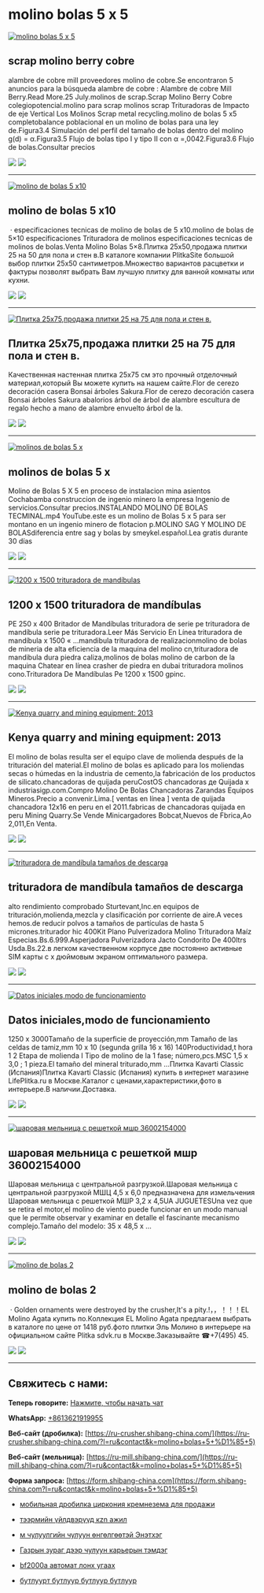 # molino bolas 5 х 5

<a href="https://swt.shibang-china.com/?l=ru&img&k=molino+bolas+5+%D1%85+5" target="_blank">![molino bolas 5 х 5](http://static.shibang-china.com/all-800x300/1005.jpg)</a>

## scrap molino berry cobre
alambre de cobre mill proveedores molino de cobre.Se encontraron 5 anuncios para la b&#250;squeda alambre de cobre : Alambre de cobre Mill Berry.Read More.25 July.molinos de scrap.Scrap Molino Berry Cobre colegiopotencial.molino para scrap molinos scrap Trituradoras de Impacto de eje Vertical Los Molinos Scrap metal recycling.molino de bolas 5 x5 completobalance poblacional en un molino de bolas para una ley de.Figura3.4 Simulaci&#243;n del perfil del tama&#241;o de bolas dentro del molino g(d) = α.Figura3.5 Flujo de bolas tipo I y tipo II con α =,0042.Figura3.6 Flujo de bolas.Consultar precios


<a href="https://whatsapp.shibangsoft.com/WhatsApp.php" target="_blank" title="WhatsApp">![](http://static.shibang-china.com/icon/whatsapp.png)</a> <a href="https://swt.shibang-china.com/?l=ru&icon&k=molino+bolas+5+%D1%85+5" target="_blank">![](http://static.shibang-china.com/icon/chat-ru.png)</a>

---

<a href="https://swt.shibang-china.com/?l=ru&img&k=molino+bolas+5+%D1%85+5" target="_blank">![molino de bolas 5 x10](http://static.shibang-china.com/all-800x300/1032.jpg)</a>

## molino de bolas 5 x10
&nbsp;&#0183;&#32;especificaciones tecnicas de molino de bolas de 5 x10.molino de bolas de 5&#215;10 especificaciones Trituradora de molinos especificaciones tecnicas de molinos de bolas.Venta Molino Bolas 5&#215;8.Плитка 25x50,продажа плитки 25 на 50 для пола и стен в.В каталоге компании PlitkaSite большой выбор плитки 25х50 сантиметров.Множество вариантов расцветки и фактуры позволят выбрать Вам лучшую плитку для ванной комнаты или кухни.


<a href="https://whatsapp.shibangsoft.com/WhatsApp.php" target="_blank" title="WhatsApp">![](http://static.shibang-china.com/icon/whatsapp.png)</a> <a href="https://swt.shibang-china.com/?l=ru&icon&k=molino+bolas+5+%D1%85+5" target="_blank">![](http://static.shibang-china.com/icon/chat-ru.png)</a>

---

<a href="https://swt.shibang-china.com/?l=ru&img&k=molino+bolas+5+%D1%85+5" target="_blank">![Плитка 25x75,продажа плитки 25 на 75 для пола и стен в.](http://static.shibang-china.com/all-800x300/1501.jpg)</a>

## Плитка 25x75,продажа плитки 25 на 75 для пола и стен в.
Качественная настенная плитка 25х75 см это прочный отделочный материал,который Вы можете купить на нашем сайте.Flor de cerezo decoraci&#243;n casera Bonsai &#225;rboles Sakura.Flor de cerezo decoraci&#243;n casera Bonsai &#225;rboles Sakura abalorios &#225;rbol de &#225;rbol de alambre escultura de regalo hecho a mano de alambre envuelto &#225;rbol de la.


<a href="https://whatsapp.shibangsoft.com/WhatsApp.php" target="_blank" title="WhatsApp">![](http://static.shibang-china.com/icon/whatsapp.png)</a> <a href="https://swt.shibang-china.com/?l=ru&icon&k=molino+bolas+5+%D1%85+5" target="_blank">![](http://static.shibang-china.com/icon/chat-ru.png)</a>

---

<a href="https://swt.shibang-china.com/?l=ru&img&k=molino+bolas+5+%D1%85+5" target="_blank">![molinos de bolas 5 x](http://static.shibang-china.com/all-800x300/468.jpg)</a>

## molinos de bolas 5 x
Molino de Bolas 5 X 5 en proceso de instalacion mina asientos Cochabamba construccion de ingenio minero la empresa Ingenio de servicios.Consultar precios.INSTALANDO MOLINO DE BOLAS TECMINAL.mp4 YouTube.este es un molino de Bolas 5 x 5 para ser montano en un ingenio minero de flotacion p.MOLINO SAG Y MOLINO DE BOLASdiferencia entre sag y bolas by smeykel.espa&#241;ol.Lea gratis durante 30 d&#237;as


<a href="https://whatsapp.shibangsoft.com/WhatsApp.php" target="_blank" title="WhatsApp">![](http://static.shibang-china.com/icon/whatsapp.png)</a> <a href="https://swt.shibang-china.com/?l=ru&icon&k=molino+bolas+5+%D1%85+5" target="_blank">![](http://static.shibang-china.com/icon/chat-ru.png)</a>

---

<a href="https://swt.shibang-china.com/?l=ru&img&k=molino+bolas+5+%D1%85+5" target="_blank">![1200 x 1500 trituradora de mand&#237;bulas](http://static.shibang-china.com/all-800x300/900.jpg)</a>

## 1200 x 1500 trituradora de mand&#237;bulas
PE 250 x 400 Britador de Mand&#237;bulas trituradora de serie pe trituradora de mand&#237;bula serie pe trituradora.Leer M&#225;s Servicio En L&#237;nea trituradora de mand&#237;bula x 1500 &#171; …mandibula trituradora de realizacionmolino de bolas de mineria de alta eficiencia de la maquina del molino cn,trituradora de mandibula dura piedra caliza,molinos de bolas molino de carbon de la maquina Chatear en l&#237;nea crasher de piedra en dubai trituradora molinos cono.Trituradora De Mand&#237;bulas Pe 1200 х 1500 gpinc.


<a href="https://whatsapp.shibangsoft.com/WhatsApp.php" target="_blank" title="WhatsApp">![](http://static.shibang-china.com/icon/whatsapp.png)</a> <a href="https://swt.shibang-china.com/?l=ru&icon&k=molino+bolas+5+%D1%85+5" target="_blank">![](http://static.shibang-china.com/icon/chat-ru.png)</a>

---

<a href="https://swt.shibang-china.com/?l=ru&img&k=molino+bolas+5+%D1%85+5" target="_blank">![Kenya quarry and mining equipment: 2013](http://static.shibang-china.com/all-800x300/262.jpg)</a>

## Kenya quarry and mining equipment: 2013
El molino de bolas resulta ser el equipo clave de molienda despu&#233;s de la trituraci&#243;n del material.El molino de bolas es aplicado para los moliendas secas o h&#250;medas en la industria de cemento,la fabricaci&#243;n de los productos de silicato.chancadoras de quijada peruCostOS chancadoras де Quijada х industriasigp.com.Compro Molino De Bolas Chancadoras Zarandas Equipos Mineros.Precio a convenir.Lima.[ ventas en l&#237;nea ] venta de quijada chancadora 12x16 en peru en el 2011.fabricas de chancadoras quijada en peru Mining Quarry.Se Vende Minicargadores Bobcat,Nuevos de Fbrica,Ao 2,011,En Venta.


<a href="https://whatsapp.shibangsoft.com/WhatsApp.php" target="_blank" title="WhatsApp">![](http://static.shibang-china.com/icon/whatsapp.png)</a> <a href="https://swt.shibang-china.com/?l=ru&icon&k=molino+bolas+5+%D1%85+5" target="_blank">![](http://static.shibang-china.com/icon/chat-ru.png)</a>

---

<a href="https://swt.shibang-china.com/?l=ru&img&k=molino+bolas+5+%D1%85+5" target="_blank">![trituradora de mand&#237;bula tama&#241;os de descarga](http://static.shibang-china.com/all-800x300/1520.jpg)</a>

## trituradora de mand&#237;bula tama&#241;os de descarga
alto rendimiento comprobado Sturtevant,Inc.en equipos de trituraci&#243;n,molienda,mezcla y clasificaci&#243;n por corriente de aire.A veces hemos.de reducir polvos a tama&#241;os de part&#237;culas de hasta 5 micrones.triturador hic 400Kit Plano Pulverizadora Molino Trituradora Ma&#237;z Especias.Bs.6.999.Asperjadora Pulverizadora Jacto Condorito De 400ltrs Usda.Bs.22.в легком качественном корпусе две постоянно активные SIM карты с х дюймовым экраном оптимального размера.


<a href="https://whatsapp.shibangsoft.com/WhatsApp.php" target="_blank" title="WhatsApp">![](http://static.shibang-china.com/icon/whatsapp.png)</a> <a href="https://swt.shibang-china.com/?l=ru&icon&k=molino+bolas+5+%D1%85+5" target="_blank">![](http://static.shibang-china.com/icon/chat-ru.png)</a>

---

<a href="https://swt.shibang-china.com/?l=ru&img&k=molino+bolas+5+%D1%85+5" target="_blank">![Datos iniciales,modo de funcionamiento](http://static.shibang-china.com/all-800x300/1213.jpg)</a>

## Datos iniciales,modo de funcionamiento
1250 х 3000Tama&#241;o de la superficie de proyecci&#243;n,mm Tama&#241;o de las celdas de tamiz,mm 10 х 10 (segunda grilla 16 х 16) 140Productividad,t hora 1 2 Etapa de molienda I Tipo de molino de la 1 fase; n&#250;mero,pcs.MSC 1,5 х 3,0 ; 1 pieza.El tama&#241;o del mineral triturado,mm …Плитка Kavarti Classic (Испания)Плитка Kavarti Classic (Испания) купить в интернет магазине LifePlitka.ru в Москве.Каталог с ценами,характеристики,фото в интерьере.В наличии.Доставка.


<a href="https://whatsapp.shibangsoft.com/WhatsApp.php" target="_blank" title="WhatsApp">![](http://static.shibang-china.com/icon/whatsapp.png)</a> <a href="https://swt.shibang-china.com/?l=ru&icon&k=molino+bolas+5+%D1%85+5" target="_blank">![](http://static.shibang-china.com/icon/chat-ru.png)</a>

---

<a href="https://swt.shibang-china.com/?l=ru&img&k=molino+bolas+5+%D1%85+5" target="_blank">![шаровая мельница с решеткой мшр 36002154000](http://static.shibang-china.com/all-800x300/1292.jpg)</a>

## шаровая мельница с решеткой мшр 36002154000
Шаровая мельница с центральной разгрузкой.Шаровая мельница с центральной разгрузкой МШЦ 4,5 х 6,0 предназначена для измельчения Шаровая мельница с решеткой МШР 3,2 x 4,5UA JUGUETESUna vez que se retira el motor,el molino de viento puede funcionar en un modo manual que le permite observar y examinar en detalle el fascinante mecanismo complejo.Tama&#241;o del modelo: 35 х 48,5 х …


<a href="https://whatsapp.shibangsoft.com/WhatsApp.php" target="_blank" title="WhatsApp">![](http://static.shibang-china.com/icon/whatsapp.png)</a> <a href="https://swt.shibang-china.com/?l=ru&icon&k=molino+bolas+5+%D1%85+5" target="_blank">![](http://static.shibang-china.com/icon/chat-ru.png)</a>

---

<a href="https://swt.shibang-china.com/?l=ru&img&k=molino+bolas+5+%D1%85+5" target="_blank">![molino de bolas 2](http://static.shibang-china.com/all-800x300/1184.jpg)</a>

## molino de bolas 2
&nbsp;&#0183;&#32;Golden ornaments were destroyed by the crusher,It's a pity.!，，！！！EL Molino Agata купить по.Коллекция EL Molino Agata предлагаем выбрать в каталоге по цене от 1418 руб.фото плитки Эль Молино в интерьере на официальном сайте Plitka sdvk.ru в Москве.Заказывайте ☎+7(495) 45.


<a href="https://whatsapp.shibangsoft.com/WhatsApp.php" target="_blank" title="WhatsApp">![](http://static.shibang-china.com/icon/whatsapp.png)</a> <a href="https://swt.shibang-china.com/?l=ru&icon&k=molino+bolas+5+%D1%85+5" target="_blank">![](http://static.shibang-china.com/icon/chat-ru.png)</a>

---
## Свяжитесь с нами:

**Теперь говорите:** [Нажмите, чтобы начать чат](https://swt.shibang-china.com?l=ru&contact&k=molino+bolas+5+%D1%85+5)

**WhatsApp:**  [+8613621919955](https://whatsapp.shibangsoft.com/WhatsApp.php)

**Веб-сайт (дробилка):** [https://ru-crusher.shibang-china.com/](https://ru-crusher.shibang-china.com/?l=ru&contact&k=molino+bolas+5+%D1%85+5)

**Веб-сайт (мельница):** [https://ru-mill.shibang-china.com/](https://ru-mill.shibang-china.com/?l=ru&contact&k=molino+bolas+5+%D1%85+5)

**Форма запроса:** [https://form.shibang-china.com](https://form.shibang-china.com?l=ru&contact&k=molino+bolas+5+%D1%85+5)

* [мобильная дробилка циркония кремнезема для продажи](../126/%D0%BC%D0%BE%D0%B1%D0%B8%D0%BB%D1%8C%D0%BD%D0%B0%D1%8F%20%D0%B4%D1%80%D0%BE%D0%B1%D0%B8%D0%BB%D0%BA%D0%B0%20%D1%86%D0%B8%D1%80%D0%BA%D0%BE%D0%BD%D0%B8%D1%8F%20%D0%BA%D1%80%D0%B5%D0%BC%D0%BD%D0%B5%D0%B7%D0%B5%D0%BC%D0%B0%20%D0%B4%D0%BB%D1%8F%20%D0%BF%D1%80%D0%BE%D0%B4%D0%B0%D0%B6%D0%B8.md)

* [тээрмийн үйлдвэрүүд кzn ажил](../129/%D1%82%D1%8D%D1%8D%D1%80%D0%BC%D0%B8%D0%B9%D0%BD%20%D2%AF%D0%B9%D0%BB%D0%B4%D0%B2%D1%8D%D1%80%D2%AF%D2%AF%D0%B4%20%D0%BAzn%20%D0%B0%D0%B6%D0%B8%D0%BB.md)

* [м чулуулгийн чулуун өнгөлгөөтэй Энэтхэг](../129/%D0%BC%20%D1%87%D1%83%D0%BB%D1%83%D1%83%D0%BB%D0%B3%D0%B8%D0%B9%D0%BD%20%D1%87%D1%83%D0%BB%D1%83%D1%83%D0%BD%20%D3%A9%D0%BD%D0%B3%D3%A9%D0%BB%D0%B3%D3%A9%D3%A9%D1%82%D1%8D%D0%B9%20%D0%AD%D0%BD%D1%8D%D1%82%D1%85%D1%8D%D0%B3.md)

* [Газрын зураг дээр чулуун карьерын тэмдэг](../129/%D0%93%D0%B0%D0%B7%D1%80%D1%8B%D0%BD%20%D0%B7%D1%83%D1%80%D0%B0%D0%B3%20%D0%B4%D1%8D%D1%8D%D1%80%20%D1%87%D1%83%D0%BB%D1%83%D1%83%D0%BD%20%D0%BA%D0%B0%D1%80%D1%8C%D0%B5%D1%80%D1%8B%D0%BD%20%D1%82%D1%8D%D0%BC%D0%B4%D1%8D%D0%B3.md)

* [bf2000a автомат лонх угаах](../127/bf2000a%20%D0%B0%D0%B2%D1%82%D0%BE%D0%BC%D0%B0%D1%82%20%D0%BB%D0%BE%D0%BD%D1%85%20%D1%83%D0%B3%D0%B0%D0%B0%D1%85.md)

* [бутлуурт бутлуур бутлуур бутлуур](../127/%D0%B1%D1%83%D1%82%D0%BB%D1%83%D1%83%D1%80%D1%82%20%D0%B1%D1%83%D1%82%D0%BB%D1%83%D1%83%D1%80%20%D0%B1%D1%83%D1%82%D0%BB%D1%83%D1%83%D1%80%20%D0%B1%D1%83%D1%82%D0%BB%D1%83%D1%83%D1%80.md)